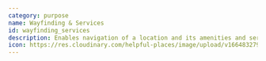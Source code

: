 ```yaml
---
category: purpose
name: Wayfinding & Services
id: wayfinding_services
description: Enables navigation of a location and its amenities and services.
icon: https://res.cloudinary.com/helpful-places/image/upload/v1664832794/dtpr-icons/purpose/inform_bxnt6n.svg
---
```

